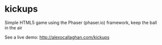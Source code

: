 # kickups
Simple HTML5 game using the Phaser (phaser.io) framework, keep the ball in the air

See a live demo: http://alexocallaghan.com/kickups
